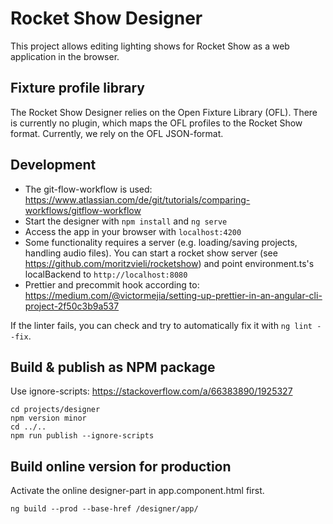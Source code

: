 # Rocket Show Designer

This project allows editing lighting shows for Rocket Show as a web application in the browser.

## Fixture profile library

The Rocket Show Designer relies on the Open Fixture Library (OFL). There is currently no plugin, which maps the OFL profiles to the Rocket Show format. Currently, we rely on the OFL JSON-format.

## Development

- The git-flow-workflow is used: https://www.atlassian.com/de/git/tutorials/comparing-workflows/gitflow-workflow
- Start the designer with `npm install` and `ng serve`
- Access the app in your browser with `localhost:4200`
- Some functionality requires a server (e.g. loading/saving projects, handling audio files). You can start a rocket show server (see https://github.com/moritzvieli/rocketshow) and point environment.ts's localBackend to `http://localhost:8080`
- Prettier and precommit hook according to: https://medium.com/@victormejia/setting-up-prettier-in-an-angular-cli-project-2f50c3b9a537

If the linter fails, you can check and try to automatically fix it with `ng lint --fix`.

## Build & publish as NPM package

Use ignore-scripts: https://stackoverflow.com/a/66383890/1925327

```
cd projects/designer
npm version minor
cd ../..
npm run publish --ignore-scripts
```

## Build online version for production

Activate the online designer-part in app.component.html first.

```
ng build --prod --base-href /designer/app/
```
